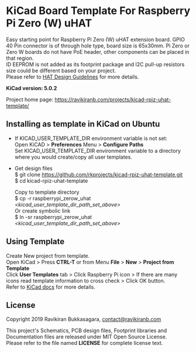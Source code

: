 # KiCad Board Template For Raspberry Pi Zero (W) uHAT

Easy starting point for Raspberry Pi Zero (W) uHAT extension board.
GPIO 40 Pin connector is of through hole type, board size is 65x30mm. Pi Zero or Zero W
boards do not have PoE header, other components can be placed in that region.  
ID EEPROM is not added as its footprint package and I2C pull-up resistors size could be different based on your project.  
Please refer to [HAT Design Guidelines](https://github.com/raspberrypi/hats/blob/master/designguide.md) for more details.

**KiCad version: 5.0.2**  

Project home page: <https://ravikiranb.com/projects/kicad-rpiz-uhat-template/>  

## Installing as template in KiCad on Ubuntu

* If KICAD_USER_TEMPLATE_DIR environment variable is not set:  
    Open KiCAD > **Preferences** Menu > **Configure Paths**  
    Set KICAD_USER_TEMPLATE_DIR environment variable to a directory where you would create/copy all user    templates.

* Get design files  
    $ git clone https://github.com/rkprojects/kicad-rpiz-uhat-template.git  
    $ cd kicad-rpiz-uhat-template   

    Copy to template directory  
    $ cp -r raspberrypi_zerow_uhat *<kicad_user_template_dir_path_set_above\>*  
    Or create symbolic link  
    $ ln -sr raspberrypi_zerow_uhat *<kicad_user_template_dir_path_set_above\>*


## Using Template

Create New project from template.  
Open KiCad > Press **CTRL-T** or from Menu **File** > **New** > **Project from Template**  
Click **User Templates** tab > Click Raspberry Pi icon > If there are many icons read template information to cross check > Click OK button.  
Refer to [KiCad docs](http://docs.kicad-pcb.org/) for more details.

## License

Copyright 2019 Ravikiran Bukkasagara, <contact@ravikiranb.com>

This project's Schematics, PCB design files, Footprint libraries and Documentation files are released under MIT Open Source License.  
Please refer to the file named **LICENSE** for complete license text.

